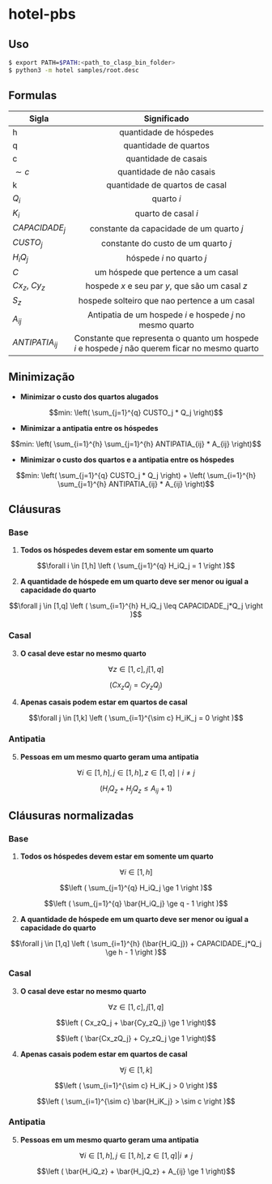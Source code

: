 # hotel-pbs

## Uso
```bash
$ export PATH=$PATH:<path_to_clasp_bin_folder>
$ python3 -m hotel samples/root.desc
```

## Formulas

| Sigla    | Significado  |
|----------|:-------------:|
| h        | quantidade de hóspedes |
| q        | quantidade de quartos |
| c        | quantidade de casais |
| $\sim c$       | quantidade de não casais |
| k         | quantidade de quartos de casal |
| $Q_i$     | quarto $i$ |
| $K_i$     | quarto de casal $i$ |
| $CAPACIDADE_j$ | constante da capacidade de um quarto $j$ |
| $CUSTO_j$ | constante do custo de um quarto $j$ |
| $H_i Q_j$ | hóspede $i$ no quarto $j$
| $C$ | um hóspede que pertence a um casal |
| $Cx_z$, $Cy_z$ | hospede $x$ e seu par $y$, que são um casal $z$ |
| $S_z$ | hospede solteiro que nao pertence a um casal |
| $A_{ij}$ | Antipatia de um hospede $i$ e hospede $j$ no mesmo quarto |
| $ANTIPATIA_{ij}$ | Constante que representa o quanto um hospede $i$ e hospede $j$ não querem ficar no mesmo quarto |

## Minimização

- **Minimizar o custo dos quartos alugados**
```math
min:  
\left( \sum_{j=1}^{q} CUSTO_j * Q_j \right)
```

- **Minimizar a antipatia entre os hóspedes**
```math
min:
\left( \sum_{i=1}^{h} \sum_{j=1}^{h} ANTIPATIA_{ij} * A_{ij} \right)
```

- **Minimizar o custo dos quartos e a antipatia entre os hóspedes**
```math
min: \left( \sum_{j=1}^{q} CUSTO_j * Q_j \right) + \left( \sum_{i=1}^{h} \sum_{j=1}^{h} ANTIPATIA_{ij} * A_{ij} \right)
```

## Cláusuras

### Base
1. **Todos os hóspedes devem estar em somente um quarto**

```math
\forall i \in [1,h]
\left ( \sum_{j=1}^{q} H_iQ_j = 1 \right )
```

2. **A quantidade de hóspede em um quarto deve ser menor ou igual a capacidade do quarto**

```math
\forall j \in [1,q]
\left ( \sum_{i=1}^{h} H_iQ_j \leq CAPACIDADE_j*Q_j  \right )
```

### Casal
3. **O casal deve estar no mesmo quarto**

```math
\forall z \in [1,c], j [1,q]
```
```math
\left ( Cx_zQ_j = Cy_zQ_j  \right)
```

4. **Apenas casais podem estar em quartos de casal**

```math
\forall j \in [1,k]
\left ( \sum_{i=1}^{\sim c} H_iK_j = 0  \right )
```

### Antipatia 

5. **Pessoas em um mesmo quarto geram uma antipatia**

```math
\forall i \in [1,h], j \in [1,h], z \in [1,q] \mid i \neq j 
```
```math
\left ( H_iQ_z + H_jQ_z \leq A_{ij} + 1  \right)
```

## Cláusuras normalizadas

### Base
1. **Todos os hóspedes devem estar em somente um quarto**

```math
\forall i \in [1,h]
```
```math
\left ( \sum_{j=1}^{q} H_iQ_j \ge 1 \right )
```
```math
\left ( \sum_{j=1}^{q} \bar{H_iQ_j} \ge q - 1 \right )
```


2. **A quantidade de hóspede em um quarto deve ser menor ou igual a capacidade do quarto**
```math
\forall j \in [1,q]
\left ( \sum_{i=1}^{h} (\bar{H_iQ_j}) + CAPACIDADE_j*Q_j \ge h - 1 \right )
```

### Casal
3. **O casal deve estar no mesmo quarto**
```math
\forall z \in [1,c], j [1,q]
```
```math
\left ( Cx_zQ_j + \bar{Cy_zQ_j} \ge 1  \right)
```
```math
\left ( \bar{Cx_zQ_j} + Cy_zQ_j \ge 1  \right)
```

4. **Apenas casais podem estar em quartos de casal**
```math
\forall j \in [1,k]
```
```math
\left ( \sum_{i=1}^{\sim c} H_iK_j > 0  \right )
```
```math
\left ( \sum_{i=1}^{\sim c} \bar{H_iK_j} > \sim c  \right )
```

### Antipatia 

5. **Pessoas em um mesmo quarto geram uma antipatia**
```math
\forall i \in [1,h], j \in [1,h], z \in [1,q] | i \neq j
```
```math
\left ( \bar{H_iQ_z} + \bar{H_jQ_z} + A_{ij} \ge 1  \right)
```

